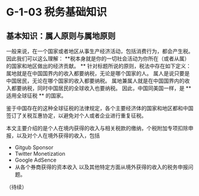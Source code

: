 # G-1-03 税务基础知识

## 基本知识：属人原则与属地原则
一般来说，在一个国家或者地区从事生产经济活动，包括消费行为，都会产生税。因此我们可以这么理解： **税本身就是你的一切社会活动为你所在（或者从属）的国家和地区做出的经济贡献。 **
针对标题所说的原则，税法中存在如下定义：
属地就是在中国国界内的收入都要纳税，无论是哪个国家的人。 属人是说只要是中国居民，无论在哪个国家的收入都要纳税。 属地兼属人就是在中国国界内的收入都要纳税，同时中国居民的全球收入也要纳税。
因此，中国同美国一样，是 ** 适用全球征税 ** 的国家。

鉴于中国存在的这种全球征税的法律规定，各个主要经济体的国家和地区都和中国签订了关税互惠协定，以避免对个人或者企业进行重复征税。

本文主要介绍的是个人在境内获得的收入与相关税款的缴纳，个税附加专项扣除申报，以及对个人在境外获得的收入，包括 
* Gitgub Sponsor
* Twitter Monetization
* Google AdSence 
* 从各个券商获得的资本收入
以及其他特定方面从境外获得的收入的税务申报问题。

（待续）